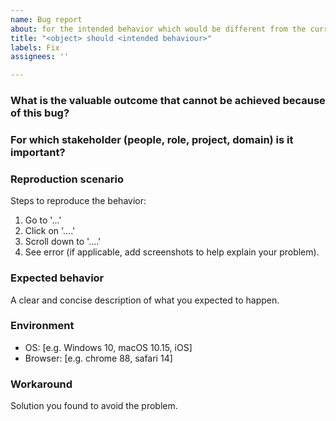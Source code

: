 ```yaml
---
name: Bug report
about: for the intended behavior which would be different from the current one
title: "<object> should <intended behaviour>"
labels: Fix
assignees: ''

---
```


### What is the valuable outcome that cannot be achieved because of this bug?

### For which stakeholder (people, role, project, domain) is it important?

### Reproduction scenario
Steps to reproduce the behavior:
1. Go to '...'
2. Click on '....'
3. Scroll down to '....'
4. See error (if applicable, add screenshots to help explain your problem).

### Expected behavior
A clear and concise description of what you expected to happen.

### Environment
 - OS: [e.g. Windows 10, macOS 10.15, iOS]
 - Browser: [e.g. chrome 88, safari 14]

### Workaround
Solution you found to avoid the problem.
